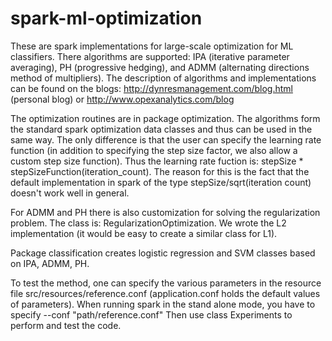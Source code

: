 # spark-ml-optimization

These are spark implementations for large-scale optimization for ML classifiers. There algorithms are supported:
IPA (iterative parameter averaging), PH (progressive hedging), and ADMM (alternating directions method of multipliers). 
The description of algorithms and implementations can be found on the blogs: http://dynresmanagement.com/blog.html (personal blog) or http://www.opexanalytics.com/blog

The optimization routines are in package optimization. 
The algorithms form the standard spark optimization data classes and thus can be used in the same way. The only difference is that the user can specify the learning rate function (in addition to specifying the step size factor, we also allow a custom step size function). Thus the learning rate fuction is: stepSize * stepSizeFunction(iteration_count). 
The reason for this is the fact that the default implementation in spark of the type stepSize/sqrt(iteration count) doesn't work well in general. 

For ADMM and PH there is also customization for solving the regularization problem. The class is: RegularizationOptimization. We wrote the L2 implementation (it would be easy to create a similar class for L1). 

Package classification creates logistic regression and SVM classes based on IPA, ADMM, PH. 

To test the method, one can specify the various parameters in the resource file src/resources/reference.conf (application.conf holds the default values of parameters). When running spark in the stand alone mode, you have to specify --conf "path/reference.conf"
Then use class Experiments to perform and test the code. 

